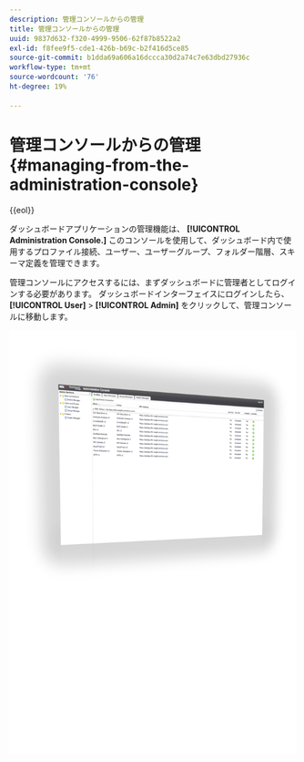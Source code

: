 ```yaml
---
description: 管理コンソールからの管理
title: 管理コンソールからの管理
uuid: 9837d632-f320-4999-9506-62f87b8522a2
exl-id: f8fee9f5-cde1-426b-b69c-b2f416d5ce85
source-git-commit: b1dda69a606a16dccca30d2a74c7e63dbd27936c
workflow-type: tm+mt
source-wordcount: '76'
ht-degree: 19%

---
```


# 管理コンソールからの管理{#managing-from-the-administration-console}

{{eol}}

ダッシュボードアプリケーションの管理機能は、 **[!UICONTROL Administration Console.]** このコンソールを使用して、ダッシュボード内で使用するプロファイル接続、ユーザー、ユーザーグループ、フォルダー階層、スキーマ定義を管理できます。

管理コンソールにアクセスするには、まずダッシュボードに管理者としてログインする必要があります。 ダッシュボードインターフェイスにログインしたら、 **[!UICONTROL User]** > **[!UICONTROL Admin]** をクリックして、管理コンソールに移動します。

![](assets/admin_console.png)
